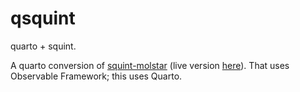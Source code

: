 # qsquint

quarto + squint.


A quarto conversion of [squint-molstar](https://github.com/zachcp/squint-molstar) (live version [here](https://zachcp.github.io/squint-molstar/)). That uses Observable Framework;
this uses Quarto.



